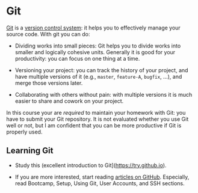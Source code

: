 # Git

[Git](http://git-scm.com) is a [version control
system](https://en.wikipedia.org/wiki/Version_control): it helps you
to effectively manage your source code.  With git you can do:

- Dividing works into small pieces: Git helps you to divide works into
  smaller and logically cohesive units.  Generally it is good for your
  productivity: you can focus on one thing at a time.

- Versioning your project: you can track the history of your project,
  and have multiple versions of it (e.g., `master`, `feature-A`,
  `bugfix`, ...), and merge those versions later.

- Collaborating with others without pain: with multiple versions it is
  much easier to share and cowork on your project.

In this course your are *required* to maintain your homework with Git:
you have to submit your Git repository.  It is not evaluated whether
you use Git well or not, but I am confident that you can be more
productive if Git is properly used.


## Learning Git

- Study this (excellent introduction to Git](https://try.github.io).

- If you are more interested, start reading [articles on
  GitHub](https://help.github.com).  Especially, read Bootcamp, Setup,
  Using Git, User Accounts, and SSH sections.
